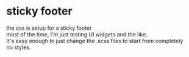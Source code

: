 # sticky footer
the css is setup for a sticky footer    
most of the time, I'm just testing UI widgets and the like.    
It's easy enough to just change the .scss files to start from completely     
no styles.
